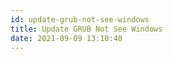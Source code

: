```yaml
---
id: update-grub-not-see-windows
title: Update GRUB Not See Windows
date: 2021-09-09 13:10:48
---
```


